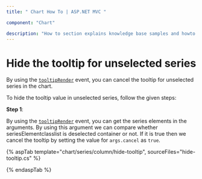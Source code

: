 ```yaml
---
title: " Chart How To | ASP.NET MVC "

component: "Chart"

description: "How to section explains knowledge base samples and howto access different types properties and events of the chart."
---
```


<!-- markdownlint-disable MD036 -->

# Hide the tooltip for unselected series

By using the [`tooltipRender`](https://help.syncfusion.com/cr/aspnetcore-js2/Syncfusion.EJ2.Charts.Chart.html#Syncfusion_EJ2_Charts_Chart_TooltipRender) event,
you can cancel the tooltip for unselected series in the chart.

To hide the tooltip value in unselected series, follow the given steps:

**Step 1**:

By using the [`tooltipRender`](https://help.syncfusion.com/cr/aspnetcore-js2/Syncfusion.EJ2.Charts.Chart.html#Syncfusion_EJ2_Charts_Chart_TooltipRender) event,
you can get the series elements in the arguments. By using this argument we can compare whether seriesElementclasslist is deselected container or not.
If it is true then we cancel the tooltip by setting the value for `args.cancel` as `true`.

{% aspTab template="chart/series/column/hide-tooltip", sourceFiles="hide-tooltip.cs" %}

{% endaspTab %}